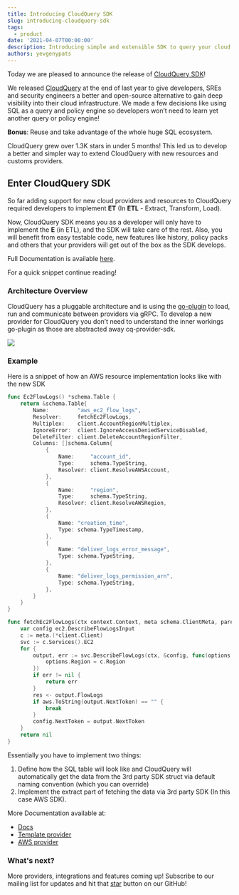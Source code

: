 ```yaml
---
title: Introducing CloudQuery SDK
slug: introducing-cloudquery-sdk
tags:
  - product
date: '2021-04-07T00:00:00'
description: Introducing simple and extensible SDK to query your cloud
authors: yevgenypats
---
```


Today we are pleased to announce the release of [CloudQuery SDK](https://github.com/cloudquery/cq-provider-sdk)!

We released [CloudQuery](https://github.com/cloudquery/cloudquery) at the end of last year to give developers,
SREs and security engineers a better and open-source alternative to gain deep visibility into their cloud infrastructure.
We made a few decisions like using SQL as a query and policy engine so developers won’t need to learn yet another query or policy engine!

**Bonus**: Reuse and take advantage of the whole huge SQL ecosystem.

CloudQuery grew over 1.3K stars in under 5 months!
This led us to develop a better and simpler way to extend CloudQuery with new resources and customs providers.

## Enter CloudQuery SDK

So far adding support for new cloud providers and resources to CloudQuery required developers to implement **ET** (In **ETL** - Extract, Transform, Load).

Now, CloudQuery SDK means you as a developer will only have to implement the **E** (in ETL), and the SDK will take care of the rest.
Also, you will benefit from easy testable code, new features like history, policy packs and others that your providers will get out of the box as the SDK develops.

Full Documentation is available [here](https://docs.cloudquery.io/docs/developers/architecture).

For a quick snippet continue reading!

### Architecture Overview

CloudQuery has a pluggable architecture and is using the [go-plugin](https://github.com/hashicorp/go-plugin) to load, run and communicate between providers via gRPC.
To develop a new provider for CloudQuery you don’t need to understand the inner workings go-plugin as those are abstracted away cq-provider-sdk.

![](/img/blog/cloudquery-sdk-architecture.png)

### Example

Here is a snippet of how an AWS resource implementation looks like with the new SDK

```go
func Ec2FlowLogs() *schema.Table {
	return &schema.Table{
		Name:         "aws_ec2_flow_logs",
		Resolver:     fetchEc2FlowLogs,
		Multiplex:    client.AccountRegionMultiplex,
		IgnoreError:  client.IgnoreAccessDeniedServiceDisabled,
		DeleteFilter: client.DeleteAccountRegionFilter,
		Columns: []schema.Column{
			{
				Name:     "account_id",
				Type:     schema.TypeString,
				Resolver: client.ResolveAWSAccount,
			},
			{
				Name:     "region",
				Type:     schema.TypeString,
				Resolver: client.ResolveAWSRegion,
			},
			{
				Name: "creation_time",
				Type: schema.TypeTimestamp,
			},
			{
				Name: "deliver_logs_error_message",
				Type: schema.TypeString,
			},
			{
				Name: "deliver_logs_permission_arn",
				Type: schema.TypeString,
			},
        }
    }
}

func fetchEc2FlowLogs(ctx context.Context, meta schema.ClientMeta, parent *schema.Resource, res chan interface{}) error {
	var config ec2.DescribeFlowLogsInput
	c := meta.(*client.Client)
	svc := c.Services().EC2
	for {
		output, err := svc.DescribeFlowLogs(ctx, &config, func(options *ec2.Options) {
			options.Region = c.Region
		})
		if err != nil {
			return err
		}
		res <- output.FlowLogs
		if aws.ToString(output.NextToken) == "" {
			break
		}
		config.NextToken = output.NextToken
	}
	return nil
}
```

Essentially you have to implement two things:

1. Define how the SQL table will look like and CloudQuery will automatically get the data from the 3rd party SDK struct via default naming convention (which you can override)
2. Implement the extract part of fetching the data via 3rd party SDK (In this case AWS SDK).

More Documentation available at:

- [Docs](https://docs.cloudquery.io/docs/developers/developing-new-provider)
- [Template provider](https://github.com/cloudquery/cq-provider-template)
- [AWS provider](https://github.com/cloudquery/cq-provider-aws)

### What's next?

More providers, integrations and features coming up!
Subscribe to our mailing list for updates and hit that [star](https://github.com/cloudquery/cloudquery) button on our GitHub!
